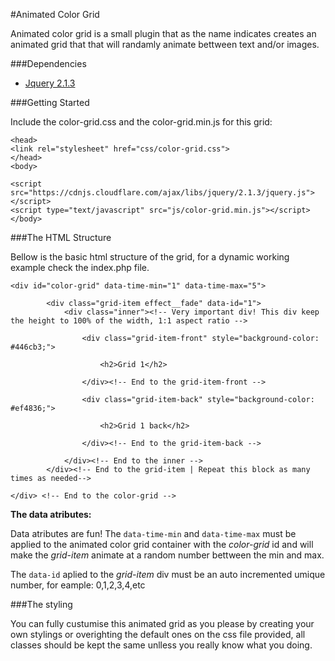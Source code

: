#Animated Color Grid

Animated color grid is a small plugin that as the name indicates creates an animated grid that that will randamly animate bettween text and/or images.

###Dependencies
- [Jquery 2.1.3](https://jquery.com/download/)

###Getting Started

Include the color-grid.css and the color-grid.min.js for this grid:

```
<head>
<link rel="stylesheet" href="css/color-grid.css">
</head>
<body>

<script src="https://cdnjs.cloudflare.com/ajax/libs/jquery/2.1.3/jquery.js"></script>
<script type="text/javascript" src="js/color-grid.min.js"></script>
</body>
```

###The HTML Structure

Bellow is the basic html structure of the grid, for a dynamic working example check the index.php file.

```
<div id="color-grid" data-time-min="1" data-time-max="5">

        <div class="grid-item effect__fade" data-id="1">
            <div class="inner"><!-- Very important div! This div keep the height to 100% of the width, 1:1 aspect ratio -->

                <div class="grid-item-front" style="background-color: #446cb3;">

                    <h2>Grid 1</h2>

                </div><!-- End to the grid-item-front -->

                <div class="grid-item-back" style="background-color: #ef4836;">

                    <h2>Grid 1 back</h2>

                </div><!-- End to the grid-item-back -->

            </div><!-- End to the inner -->
        </div><!-- End to the grid-item | Repeat this block as many times as needed-->

</div> <!-- End to the color-grid -->
```

**The data atributes:**

Data atributes are fun! The `data-time-min` and `data-time-max` must be applied to the animated color grid container with the *color-grid* id and will make the *grid-item* animate at a random number bettween the min and max.

The `data-id` aplied to the *grid-item* div must be an auto incremented umique number, for eample: 0,1,2,3,4,etc


###The styling

You can fully custumise this animated grid as you please by creating your own stylings or overighting the default ones on the css file provided, all classes should be kept the same unlless you really know what you doing.

